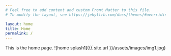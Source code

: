 ```yaml
---
# Feel free to add content and custom Front Matter to this file.
# To modify the layout, see https://jekyllrb.com/docs/themes/#overriding-theme-defaults

layout: home
title: Home
permalink: /
---
```


This is the home page. 
![home splash1]({{ site.url }}/assets/images/img1.jpg)
